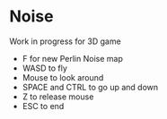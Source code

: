 Noise
=====

Work in progress for 3D game

- F for new Perlin Noise map
- WASD to fly
- Mouse to look around
- SPACE and CTRL to go up and down
- Z to release mouse
- ESC to end
